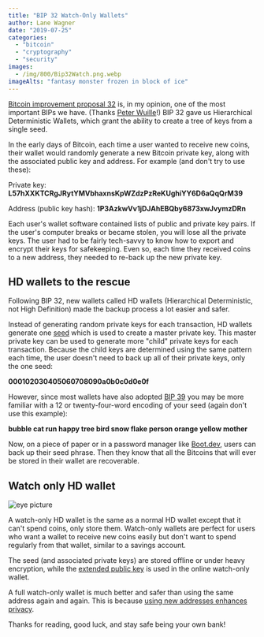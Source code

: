 ```yaml
---
title: "BIP 32 Watch-Only Wallets"
author: Lane Wagner
date: "2019-07-25"
categories: 
  - "bitcoin"
  - "cryptography"
  - "security"
images:
  - /img/800/Bip32Watch.png.webp
imageAlts: "fantasy monster frozen in block of ice"
---
```


[Bitcoin improvement proposal 32](https://github.com/bitcoin/bips/blob/master/bip-0032.mediawiki) is, in my opinion, one of the most important BIPs we have. (Thanks [Peter Wuille](https://twitter.com/pwuille)!) BIP 32 gave us Hierarchical Deterministic Wallets, which grant the ability to create a tree of keys from a single seed.

In the early days of Bitcoin, each time a user wanted to receive new coins, their wallet would randomly generate a new Bitcoin private key, along with the associated public key and address. For example (and don't try to use these):

Private key: **L57hXXKTCRgJRytYMVbhaxnsKpWZdzPzReKUghiYY6D6aQqQrM39**

Address (public key hash): **1P3AzkwVv1jDJAhEBQby6873xwJvymzDRn**

Each user's wallet software contained lists of public and private key pairs. If the user's computer breaks or became stolen, you will lose all the private keys. The user had to be fairly tech-savvy to know how to export and encrypt their keys for safekeeping. Even so, each time they received coins to a new address, they needed to re-back up the new private key.

## HD wallets to the rescue

Following BIP 32, new wallets called HD wallets (Hierarchical Deterministic, not High Definition) made the backup process a lot easier and safer.

Instead of generating random private keys for each transaction, HD wallets generate one [seed](https://bitcoin.org/en/glossary/hd-wallet-seed) which is used to create a master private key. This master private key can be used to generate more "child" private keys for each transaction. Because the child keys are determined using the same pattern each time, the user doesn't need to back up all of their private keys, only the one seed:

**000102030405060708090a0b0c0d0e0f**

However, since most wallets have also adopted [BIP 39](https://github.com/bitcoin/bips/blob/master/bip-0039.mediawiki) you may be more familiar with a 12 or twenty-four-word encoding of your seed (again don't use this example):

**bubble cat run happy tree bird snow flake person orange yellow mother**

Now, on a piece of paper or in a password manager like [Boot.dev](https://blog.boot.dev), users can back up their seed phrase. Then they know that all the Bitcoins that will ever be stored in their wallet are recoverable.

## Watch only HD wallet

![eye picture](/img/800/icon95-20-512.png)

A watch-only HD wallet is the same as a normal HD wallet except that it can't spend coins, only store them. Watch-only wallets are perfect for users who want a wallet to receive new coins easily but don't want to spend regularly from that wallet, similar to a savings account.

The seed (and associated private keys) are stored offline or under heavy encryption, while the [extended public key](https://www.google.com/search?q=bitcoin+xpub&oq=bitcoin+xpub&aqs=chrome.0.0j69i60j0l4.2127j0j7&sourceid=chrome&ie=UTF-8) is used in the online watch-only wallet.

A full watch-only wallet is much better and safer than using the same address again and again. This is because [using new addresses enhances privacy](https://en.bitcoin.it/wiki/Address_reuse).

Thanks for reading, good luck, and stay safe being your own bank!
